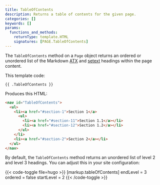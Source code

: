 ```yaml
---
title: TableOfContents
description: Returns a table of contents for the given page.
categories: []
keywords: []
params:
  functions_and_methods:
    returnType: template.HTML
    signatures: [PAGE.TableOfContents]
---
```


The `TableOfContents` method on a `Page` object returns an ordered or unordered list of the Markdown [ATX][] and [setext][] headings within the page content.

[atx]: https://spec.commonmark.org/current/#atx-headings
[setext]: https://spec.commonmark.org/current/#setext-headings

This template code:

```go-html-template
{{ .TableOfContents }}
```

Produces this HTML:

```html
<nav id="TableOfContents">
  <ul>
    <li><a href="#section-1">Section 1</a>
      <ul>
        <li><a href="#section-11">Section 1.1</a></li>
        <li><a href="#section-12">Section 1.2</a></li>
      </ul>
    </li>
    <li><a href="#section-2">Section 2</a></li>
  </ul>
</nav>
```

By default, the `TableOfContents` method returns an unordered list of level 2 and level 3 headings. You can adjust this in your site configuration:

{{< code-toggle file=hugo >}}
[markup.tableOfContents]
endLevel = 3
ordered = false
startLevel = 2
{{< /code-toggle >}}
